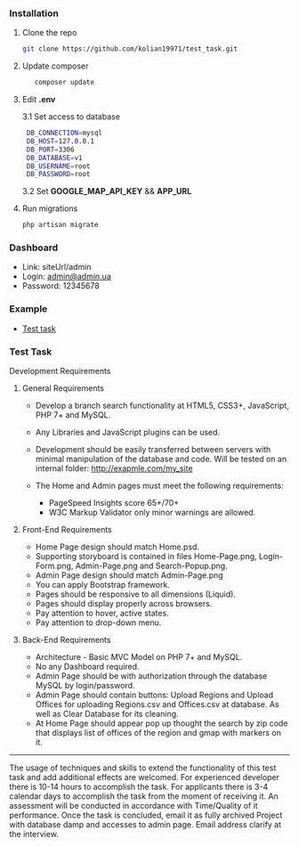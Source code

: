 
### Installation


1. Clone the repo
   ```sh
   git clone https://github.com/kolian19971/test_task.git
   ```

2. Update composer
    ```sh
       composer update
    ```

3. Edit **.env**
   
    3.1 Set access to database
   ```sh
    DB_CONNECTION=mysql
    DB_HOST=127.0.0.1
    DB_PORT=3306
    DB_DATABASE=v1
    DB_USERNAME=root
    DB_PASSWORD=root
   ```
    3.2 Set **GOOGLE_MAP_API_KEY**  && **APP_URL**  


4. Run migrations
   ```sh
   php artisan migrate
   ```


### Dashboard

* Link: siteUrl/admin
* Login: admin@admin.ua  
* Password: 12345678


### Example

* [Test task](http://1990919.ji419582.web.hosting-test.net)

### Test Task

Development Requirements

1. General Requirements
 
    * Develop a branch search functionality at HTML5, CSS3+, JavaScript, PHP 7+ and  MySQL.
    
    * Any Libraries and JavaScript plugins can be used. 
    * Development should be easily transferred between servers with minimal manipulation of the database and code. Will be tested on an internal folder: http://exapmle.com/my_site

    * The Home and Admin pages must meet the following requirements:
        * PageSpeed Insights score 65+/70+
        * W3C Markup Validator only minor warnings are allowed.

2. Front-End Requirements
   
    * Home Page design should match Home.psd.
    * Supporting storyboard is contained in files Home-Page.png, Login-Form.png, Admin-Page.png and Search-Popup.png.
    * Admin Page design should match Admin-Page.png
    * You can apply Bootstrap framework.
    * Pages should be responsive to all dimensions (Liquid).
    * Pages should display properly across browsers.
    * Pay attention to hover, active states.
    * Pay attention to drop-down menu.

3. Back-End Requirements
    * Architecture - Basic MVC Model on PHP 7+ and MySQL.
    * No any Dashboard required.
    * Admin Page should be with authorization through the database MySQL by login/password.
    * Admin Page should contain buttons: Upload Regions and Upload Offices for uploading Regions.csv and Offices.csv at database. As well as Clear Database for its cleaning.
    * At Home Page should appear pop up thought the search by zip code that displays list of offices of the region and gmap with markers on it.

-------------
The usage of techniques and skills to extend the functionality of this test task and add additional effects are welcomed. For experienced developer there is 10-14 hours to accomplish the task. For applicants there is 3-4 calendar days  to accomplish the task from the moment of receiving it. An assessment will be conducted in accordance with Time/Quality of it performance. Once the task is concluded, email it as fully archived Project with database damp and accesses to admin page. Email address clarify at the interview.
